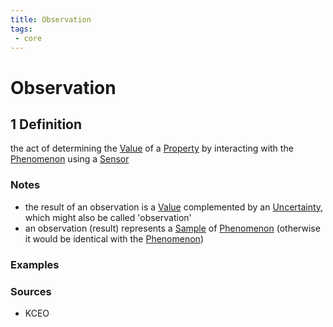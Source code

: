 ```yaml
---
title: Observation
tags:
 - core
---
```


# Observation

## 1 Definition 

the act of determining the [Value](../value) of a [Property](../property) by interacting with the [Phenomenon](../phenomenon) using a [Sensor](../sensor)

### Notes 
- the result of an observation is a [Value](../value) complemented by an [Uncertainty](../uncertainty), which might also be called 'observation'
- an observation (result) represents a [Sample](../sample) of [Phenomenon](../phenomenon) (otherwise it would be identical with the [Phenomenon](../phenomenon)) 

### Examples 

### Sources
- KCEO

